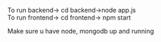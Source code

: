 To run backend-> cd backend->node app.js <br>
To run frontend-> cd frontend-> npm start

Make sure u have node, mongodb up and running
